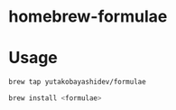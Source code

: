 # homebrew-formulae

# Usage

```sh
brew tap yutakobayashidev/formulae
```

```sh
brew install <formulae>
```